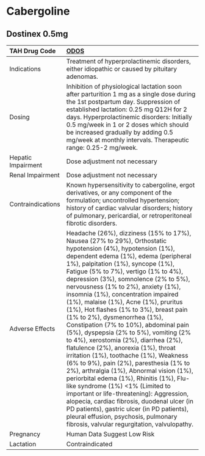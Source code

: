 # Cabergoline

## Dostinex 0.5mg

| TAH Drug Code      | [ODOS](https://www.tahsda.org.tw/drugs/hissearch.php?drug_code=ODOS)                                                                                                                                                                                                                                                                                                                                                                                                                                                                                                                                                                                                                                                                                                                                                                                                                                                                                                                                                                                                                  |
|:-------------------|:--------------------------------------------------------------------------------------------------------------------------------------------------------------------------------------------------------------------------------------------------------------------------------------------------------------------------------------------------------------------------------------------------------------------------------------------------------------------------------------------------------------------------------------------------------------------------------------------------------------------------------------------------------------------------------------------------------------------------------------------------------------------------------------------------------------------------------------------------------------------------------------------------------------------------------------------------------------------------------------------------------------------------------------------------------------------------------------|
| Indications        | Treatment of hyperprolactinemic disorders, either idiopathic or caused by pituitary adenomas.                                                                                                                                                                                                                                                                                                                                                                                                                                                                                                                                                                                                                                                                                                                                                                                                                                                                                                                                                                                         |
| Dosing             | Inhibition of physiological lactation soon after parturition 1 mg as a single dose during the 1st postpartum day. Suppression of established lactation: 0.25 mg Q12H for 2 days. Hyperprolactinemic disorders: Initially 0.5 mg/week in 1 or 2 doses which should be increased gradually by adding 0.5 mg/week at monthly intervals. Therapeutic range: 0.25-2 mg/week.                                                                                                                                                                                                                                                                                                                                                                                                                                                                                                                                                                                                                                                                                                               |
| Hepatic Impairment | Dose adjustment not necessary                                                                                                                                                                                                                                                                                                                                                                                                                                                                                                                                                                                                                                                                                                                                                                                                                                                                                                                                                                                                                                                         |
| Renal Impairment   | Dose adjustment not necessary                                                                                                                                                                                                                                                                                                                                                                                                                                                                                                                                                                                                                                                                                                                                                                                                                                                                                                                                                                                                                                                         |
| Contraindications  | Known hypersensitivity to cabergoline, ergot derivatives, or any component of the formulation; uncontrolled hypertension; history of cardiac valvular disorders; history of pulmonary, pericardial, or retroperitoneal fibrotic disorders.                                                                                                                                                                                                                                                                                                                                                                                                                                                                                                                                                                                                                                                                                                                                                                                                                                            |
| Adverse Effects    | Headache (26%), dizziness (15% to 17%), Nausea (27% to 29%), Orthostatic hypotension (4%), hypotension (1%), dependent edema (1%), edema (peripheral 1%), palpitation (1%), syncope (1%), Fatigue (5% to 7%), vertigo (1% to 4%), depression (3%), somnolence (2% to 5%), nervousness (1% to 2%), anxiety (1%), insomnia (1%), concentration impaired (1%), malaise (1%), Acne (1%), pruritus (1%), Hot flashes (1% to 3%), breast pain (1% to 2%), dysmenorrhea (1%), Constipation (7% to 10%), abdominal pain (5%), dyspepsia (2% to 5%), vomiting (2% to 4%), xerostomia (2%), diarrhea (2%), flatulence (2%), anorexia (1%), throat irritation (1%), toothache (1%), Weakness (6% to 9%), pain (2%), paresthesia (1% to 2%), arthralgia (1%), Abnormal vision (1%), periorbital edema (1%), Rhinitis (1%), Flu-like syndrome (1%) <1% (Limited to important or life-threatening): Aggression, alopecia, cardiac fibrosis, duodenal ulcer (in PD patients), gastric ulcer (in PD patients), pleural effusion, psychosis, pulmonary fibrosis, valvular regurgitation, valvulopathy. |
| Pregnancy          | Human Data Suggest Low Risk                                                                                                                                                                                                                                                                                                                                                                                                                                                                                                                                                                                                                                                                                                                                                                                                                                                                                                                                                                                                                                                           |
| Lactation          | Contraindicated                                                                                                                                                                                                                                                                                                                                                                                                                                                                                                                                                                                                                                                                                                                                                                                                                                                                                                                                                                                                                                                                       |

